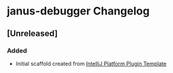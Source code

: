 <!-- Keep a Changelog guide -> https://keepachangelog.com -->

# janus-debugger Changelog

## [Unreleased]
### Added
- Initial scaffold created from [IntelliJ Platform Plugin Template](https://github.com/JetBrains/intellij-platform-plugin-template)
